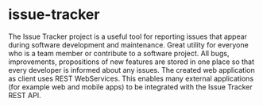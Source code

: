 issue-tracker
=============
The Issue Tracker project is a useful tool for reporting issues that appear during software development and maintenance. Great utility for everyone who is a team member or contribute to a software project. All bugs, improvements, propositions of new features are stored in one place so that every developer is informed about any issues. The created web application as client uses REST WebServices. This enables many external applications (for example web and mobile apps) to be integrated with the Issue Tracker REST API.
